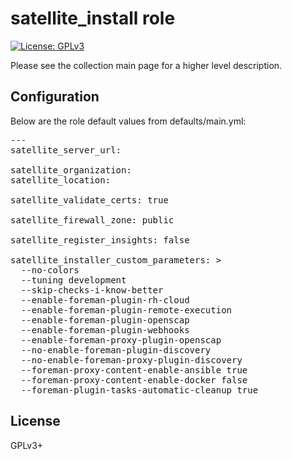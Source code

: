 # satellite_install role

[![License: GPLv3](https://img.shields.io/badge/license-GPLv3-brightgreen.svg)](https://www.gnu.org/licenses/gpl-3.0)

Please see the collection main page for a higher level description.

## Configuration

Below are the role default values from defaults/main.yml:

<pre>
---
satellite_server_url:

satellite_organization:
satellite_location:

satellite_validate_certs: true

satellite_firewall_zone: public

satellite_register_insights: false

satellite_installer_custom_parameters: >
  --no-colors
  --tuning development
  --skip-checks-i-know-better
  --enable-foreman-plugin-rh-cloud
  --enable-foreman-plugin-remote-execution
  --enable-foreman-plugin-openscap
  --enable-foreman-plugin-webhooks
  --enable-foreman-proxy-plugin-openscap
  --no-enable-foreman-plugin-discovery
  --no-enable-foreman-proxy-plugin-discovery
  --foreman-proxy-content-enable-ansible true
  --foreman-proxy-content-enable-docker false
  --foreman-plugin-tasks-automatic-cleanup true
</pre>

## License

GPLv3+
